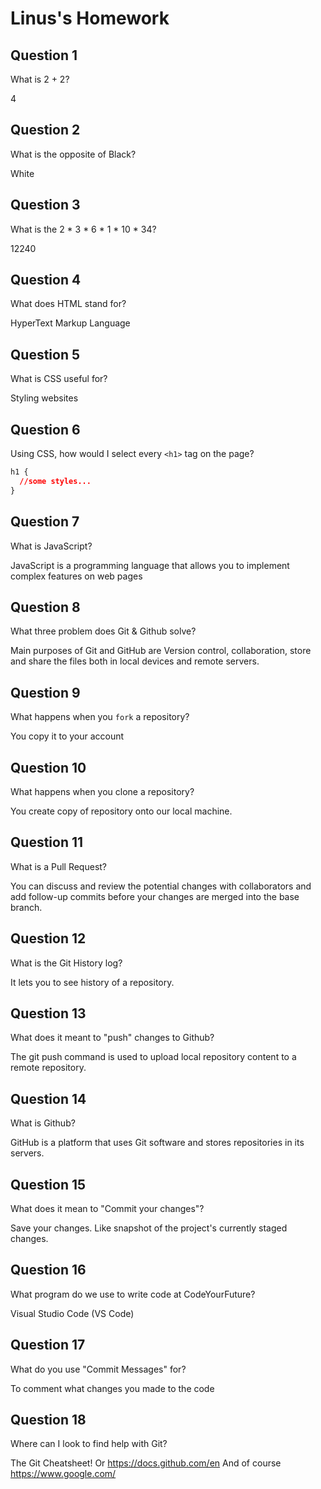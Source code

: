 # Linus's Homework

## Question 1

What is 2 + 2?

4

## Question 2

What is the opposite of Black?

White

## Question 3

What is the  2 * 3 * 6 * 1 * 10 * 34?

12240

## Question 4 

What does HTML stand for?

HyperText Markup Language

## Question 5

What is CSS useful for?

Styling websites

## Question 6

Using CSS, how would I select every `<h1>` tag on the page?

```css
h1 {
  //some styles...
}
```

## Question 7

What is JavaScript?

JavaScript is a programming language that allows you to implement complex features on web pages 

## Question 8

What three problem does Git & Github solve?

 Main purposes of Git and GitHub are Version control, collaboration, store and share the files both in local devices and remote servers.

## Question 9

What happens when you `fork` a repository?

You copy it to your account

## Question 10 

What happens when you clone a repository?

You create copy of repository onto our local machine.

## Question 11

What is a Pull Request?

 You can discuss and review the potential changes with collaborators and add follow-up commits before your changes are merged into the base branch.

## Question 12

What is the Git History log?

It lets you to see history of a repository.

## Question 13

What does it meant to "push" changes to Github?

The git push command is used to upload local repository content to a remote repository.

## Question 14

What is Github?

GitHub is a platform that uses Git software and stores repositories in its servers.

## Question 15

What does it mean to "Commit your changes"?

Save your changes. Like snapshot of the project's currently staged changes.

## Question 16

What program do we use to write code at CodeYourFuture?

Visual Studio Code (VS Code)

## Question 17

What do you use "Commit Messages" for?

To comment what changes you made to the code

## Question 18

Where can I look to find help with Git?

The Git Cheatsheet! Or https://docs.github.com/en And of course https://www.google.com/
